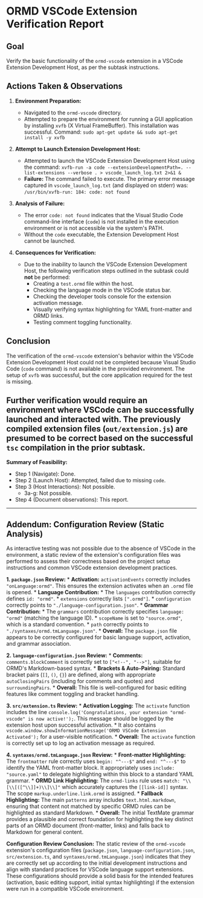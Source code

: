 # ORMD VSCode Extension Verification Report

## Goal
Verify the basic functionality of the `ormd-vscode` extension in a VSCode Extension Development Host, as per the subtask instructions.

## Actions Taken & Observations

1.  **Environment Preparation:**
    *   Navigated to the `ormd-vscode` directory.
    *   Attempted to prepare the environment for running a GUI application by installing `xvfb` (X Virtual FrameBuffer). This installation was successful.
    Command: `sudo apt-get update && sudo apt-get install -y xvfb`

2.  **Attempt to Launch Extension Development Host:**
    *   Attempted to launch the VSCode Extension Development Host using the command:
        `xvfb-run -a code --extensionDevelopmentPath=. --list-extensions --verbose . > vscode_launch_log.txt 2>&1 &`
    *   **Failure:** The command failed to execute. The primary error message captured in `vscode_launch_log.txt` (and displayed on stderr) was:
        `/usr/bin/xvfb-run: 184: code: not found`

3.  **Analysis of Failure:**
    *   The error `code: not found` indicates that the Visual Studio Code command-line interface (`code`) is not installed in the execution environment or is not accessible via the system's PATH.
    *   Without the `code` executable, the Extension Development Host cannot be launched.

4.  **Consequences for Verification:**
    *   Due to the inability to launch the VSCode Extension Development Host, the following verification steps outlined in the subtask could **not** be performed:
        *   Creating a `test.ormd` file within the host.
        *   Checking the language mode in the VSCode status bar.
        *   Checking the developer tools console for the extension activation message.
        *   Visually verifying syntax highlighting for YAML front-matter and ORMD links.
        *   Testing comment toggling functionality.

## Conclusion
The verification of the `ormd-vscode` extension's behavior within the VSCode Extension Development Host could not be completed because Visual Studio Code (`code` command) is not available in the provided environment. The setup of `xvfb` was successful, but the core application required for the test is missing.

Further verification would require an environment where VSCode can be successfully launched and interacted with. The previously compiled extension files (`out/extension.js`) are presumed to be correct based on the successful `tsc` compilation in the prior subtask.
---

**Summary of Feasibility:**
*   Step 1 (Navigate): Done.
*   Step 2 (Launch Host): Attempted, failed due to missing `code`.
*   Step 3 (Host Interactions): Not possible.
    *   3a-g: Not possible.
*   Step 4 (Document observations): This report.

---
## Addendum: Configuration Review (Static Analysis)

As interactive testing was not possible due to the absence of VSCode in the environment, a static review of the extension's configuration files was performed to assess their correctness based on the project setup instructions and common VSCode extension development practices.

**1. `package.json` Review:**
    *   **Activation:** `activationEvents` correctly includes `"onLanguage:ormd"`. This ensures the extension activates when an `.ormd` file is opened.
    *   **Language Contribution:**
        *   The `languages` contribution correctly defines `id: "ormd"`.
        *   `extensions` correctly lists `[".ormd"]`.
        *   `configuration` correctly points to `"./language-configuration.json"`.
    *   **Grammar Contribution:**
        *   The `grammars` contribution correctly specifies `language: "ormd"` (matching the language ID).
        *   `scopeName` is set to `"source.ormd"`, which is a standard convention.
        *   `path` correctly points to `"./syntaxes/ormd.tmLanguage.json"`.
    *   **Overall:** The `package.json` file appears to be correctly configured for basic language support, activation, and grammar association.

**2. `language-configuration.json` Review:**
    *   **Comments:** `comments.blockComment` is correctly set to `["<!--", "-->"]`, suitable for ORMD's Markdown-based syntax.
    *   **Brackets & Auto-Pairing:** Standard bracket pairs (`[]`, `()`, `{}`) are defined, along with appropriate `autoClosingPairs` (including for comments and quotes) and `surroundingPairs`.
    *   **Overall:** This file is well-configured for basic editing features like comment toggling and bracket handling.

**3. `src/extension.ts` Review:**
    *   **Activation Logging:** The `activate` function includes the line `console.log('Congratulations, your extension "ormd-vscode" is now active!');`. This message should be logged by the extension host upon successful activation.
    *   It also contains `vscode.window.showInformationMessage('ORMD VSCode Extension Activated');` for a user-visible notification.
    *   **Overall:** The `activate` function is correctly set up to log an activation message as required.

**4. `syntaxes/ormd.tmLanguage.json` Review:**
    *   **Front-matter Highlighting:** The `frontmatter` rule correctly uses `begin: "^---$"` and `end: "^---$"` to identify the YAML front-matter block. It appropriately uses `include: "source.yaml"` to delegate highlighting within this block to a standard YAML grammar.
    *   **ORMD Link Highlighting:** The `ormd-links` rule uses `match: "\\[\\[([^\\]]+)\\]\\]"` which accurately captures the `[[link-id]]` syntax. The scope `markup.underline.link.ormd` is assigned.
    *   **Fallback Highlighting:** The main `patterns` array includes `text.html.markdown`, ensuring that content not matched by specific ORMD rules can be highlighted as standard Markdown.
    *   **Overall:** The initial TextMate grammar provides a plausible and correct foundation for highlighting the key distinct parts of an ORMD document (front-matter, links) and falls back to Markdown for general content.

**Configuration Review Conclusion:**
The static review of the `ormd-vscode` extension's configuration files (`package.json`, `language-configuration.json`, `src/extension.ts`, and `syntaxes/ormd.tmLanguage.json`) indicates that they are correctly set up according to the initial development instructions and align with standard practices for VSCode language support extensions. These configurations should provide a solid basis for the intended features (activation, basic editing support, initial syntax highlighting) if the extension were run in a compatible VSCode environment.
